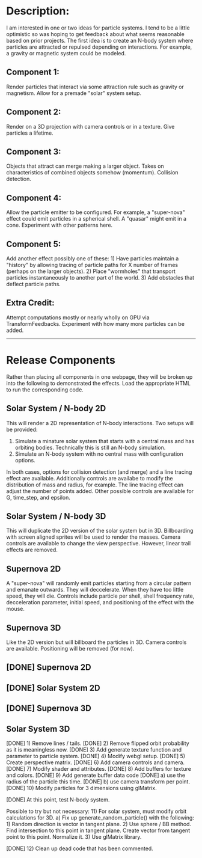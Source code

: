 # Description:

I am interested in one or two ideas for particle systems.  I tend to be a little optimistic so was hoping to get feedback about what seems reasonable based on prior projects.  The first idea is to create an N-body system where particles are attracted or repulsed depending on interactions.  For example, a gravity or magnetic system could be modeled.  

## Component 1:

Render particles that interact via some attraction rule such as gravity or magnetism.  Allow for a premade "solar" system setup.

## Component 2:

Render on a 3D projection with camera controls or in a texture.  Give particles a lifetime.

## Component 3:

Objects that attract can merge making a larger object.  Takes on characteristics of combined objects somehow (momentum).  Collision detection.

## Component 4:

Allow the particle emitter to be configured.  For example, a "super-nova" effect could emit particles in a spherical shell.  A "quasar" might emit in a cone.  Experiment with other patterns here.

## Component 5:

Add another effect possibly one of these:  1)  Have particles maintain a "history" by allowing tracing of particle paths for X number of frames (perhaps on the larger objects).  2)  Place "wormholes" that transport particles instantaneously to another part of the world.  3)  Add obstacles that deflect particle paths.

## Extra Credit:

Attempt computations mostly or nearly wholly on GPU via TransformFeedbacks.  Experiment with how many more particles can be added.

---------------------------------------------------------------------------------------

# Release Components

Rather than placing all components in one webpage, they will be broken up into the following to demonstrated the effects.  Load the appropriate HTML to run the corresponding code.

## Solar System / N-body 2D

This will render a 2D representation of N-body interactions.  Two setups will be provided:

1) Simulate a minature solar system that starts with a central mass and has orbiting bodies.  Technically this is still an N-body simulation.
2) Simulate an N-body system with no central mass with configuration options.

In both cases, options for collision detection (and merge) and a line tracing effect are available.  Additionally controls are availabe to modify the distribution of mass and radius, for example.  The line tracing effect can adjust the number of points added.  Other possible controls are available for G, time_step, and epsilon.

## Solar System / N-body 3D

This will duplicate the 2D version of the solar system but in 3D.  Billboarding with screen aligned sprites will be used to render the masses.  Camera controls are available to change the view perspective.  However, linear trail effects are removed.

## Supernova 2D

A "super-nova" will randomly emit particles starting from a circular pattern and emanate outwards.  They will deccelerate.  When they have too little speed, they will die.  Controls include particle per shell, shell frequency rate, decceleration parameter, initial speed, and positioning of the effect with the mouse.

## Supernova 3D

Like the 2D version but will billboard the particles in 3D.  Camera controls are available.  Positioning will be removed (for now).

## [DONE] Supernova 2D

## [DONE] Solar System 2D

## [DONE] Supernova 3D

## Solar System 3D

[DONE] 1) Remove lines / tails.
[DONE] 2) Remove flipped orbit probability as it is meaningless now.
[DONE] 3) Add generate texture function and parameter to particle system.
[DONE] 4) Modify webgl setup.
[DONE] 5) Create perspective matrix.
[DONE] 6) Add camera controls and camera.
[DONE] 7) Modify shader and attributes.
[DONE] 8) Add buffers for texture and colors.
[DONE] 9) Add generate buffer data code
   [DONE] a) use the radius of the particle this time.
   [DONE] b) use camera transform per point.
[DONE] 10) Modify particles for 3 dimensions using glMatrix.

[DONE] At this point, test N-body system.

Possible to try but not necessary:
11) For solar system, must modify orbit calculations for 3D.
    a) Fix up generate_random_particle() with the following:
       1) Random direction is vector in tangent plane.
       2) Use sphere / BB method.  Find intersection to this point in tangent plane.
          Create vector from tangent point to this point.  Normalize it.
       3) Use glMatrix library.

[DONE] 12) Clean up dead code that has been commented.

